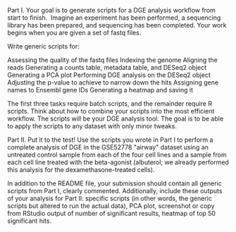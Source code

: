 Part I. Your goal is to generate scripts for a DGE analysis workflow from start to finish.  Imagine an experiment has been performed, a sequencing library has been prepared, and sequencing has been completed. Your work begins when you are given a set of fastq files. 

Write generic scripts for:

Assessing the quality of the fastq files
Indexing the genome
Aligning the reads
Generating a counts table, metadata table, and DESeq2 object
Generating a PCA plot
Performing DGE analysis on the DESeq2 object
Adjusting the p-value to achieve to narrow down the hits
Assigning gene names to Ensembl gene IDs
Generating a heatmap and saving it

The first three tasks require batch scripts, and the remainder require R scripts. Think about how to combine your scripts into the most efficient workflow. The scripts will be your DGE analysis tool. The goal is to be able to apply the scripts to any dataset with only minor tweaks. 

Part II. Put it to the test! Use the scripts you wrote in Part I to perform a complete analysis of DGE in the GSE52778 "airway" dataset using an untreated control sample from each of the four cell lines and a sample from each cell line treated with the beta-agonist (albuterol; we already performed this analysis for the dexamethasone-treated cells).

In addition to the README file, your submission should contain all generic scripts from Part I, clearly commented. Additionally, include these outputs of your analysis for Part II: specific scripts (in other words, the generic scripts but altered to run the actual data), PCA plot, screenshot or copy from RStudio output of number of significant results, heatmap of top 50 significant hits.
